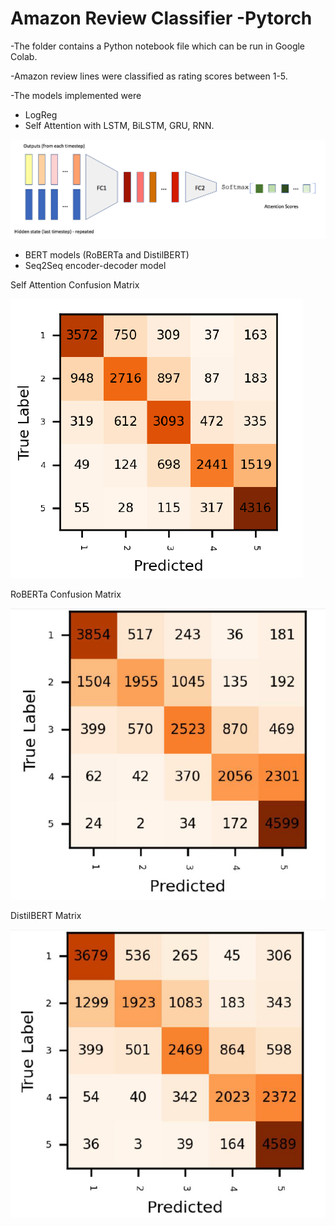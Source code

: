 # Amazon Review Classifier -Pytorch

-The folder contains a Python notebook file which can be run in Google Colab.

-Amazon review lines were classified as rating scores between 1-5.

-The models implemented were
  - LogReg
  - Self Attention with LSTM, BiLSTM, GRU, RNN.
  
  
  ![](Self.png)
  


  
  
  - BERT models (RoBERTa and DistilBERT)
  - Seq2Seq encoder-decoder model 
  
  Self Attention Confusion Matrix 
  
  ![](confself.PNG) 
  
  RoBERTa Confusion Matrix 
  
  ![](roberta.PNG) 
  
  DistilBERT Matrix 
  
  ![](distilbert.PNG)
  
  

  
  
